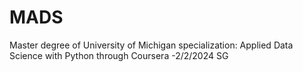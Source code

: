 # MADS
Master degree of University of Michigan specialization: Applied Data Science with Python through Coursera
 -2/2/2024 SG
